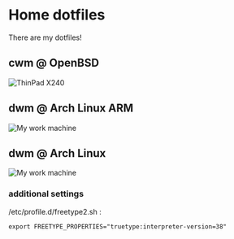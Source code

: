 # Home dotfiles

There are my dotfiles!

## cwm @ OpenBSD

![ThinPad X240](https://www.kovalyshyn.pp.ua/assets/posts/2019-02-22_18-51-00_screenshot.png)

## dwm @ Arch Linux ARM

![My work machine](http://pub.webitel.com/_/f54c30af5afe712e5e4f8a9ebec4ca4f.png)

## dwm @ Arch Linux

![My work machine](http://pub.webitel.com/_/wRm5MpMg1NvgWtF0bdYQ70nps4T9fq.png)

### additional settings

/etc/profile.d/freetype2.sh :

`export FREETYPE_PROPERTIES="truetype:interpreter-version=38"`

